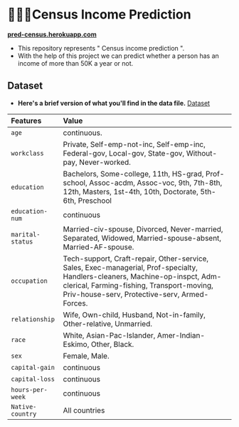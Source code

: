 
# 👩🏻‍💻Census Income Prediction

**[pred-census.herokuapp.com](https://pred-census.herokuapp.com/)**

- This repository represents " Census income prediction ".
- With the help of this project we can predict whether a person has an income of more than 50K a year or not.
## Dataset

- **Here's a brief version of what you'll find in the data file.** [Dataset](https://www.kaggle.com/overload10/adult-census-dataset)

| Features | Value     | 
| :-------- | :------- | 
| `age` | continuous. | 
| `workclass` | Private, Self-emp-not-inc, Self-emp-inc, Federal-gov, Local-gov, State-gov, Without-pay, Never-worked.|
| `education` | Bachelors, Some-college, 11th, HS-grad, Prof-school, Assoc-acdm, Assoc-voc, 9th, 7th-8th, 12th, Masters, 1st-4th, 10th, Doctorate, 5th-6th, Preschool |
| `education-num`| continuous |
| `marital-status`| Married-civ-spouse, Divorced, Never-married, Separated, Widowed, Married-spouse-absent, Married-AF-spouse. |
| `occupation`| Tech-support, Craft-repair, Other-service, Sales, Exec-managerial, Prof-specialty, Handlers-cleaners, Machine-op-inspct, Adm-clerical, Farming-fishing, Transport-moving, Priv-house-serv, Protective-serv, Armed-Forces. |
| `relationship` | Wife, Own-child, Husband, Not-in-family, Other-relative, Unmarried. |
| `race`| White, Asian-Pac-Islander, Amer-Indian-Eskimo, Other, Black. |
| `sex`| Female, Male. |
| `capital-gain` | continuous |
| `capital-loss`| continuous |
| `hours-per-week`| continuous |
| `Native-country`| All countries |





  